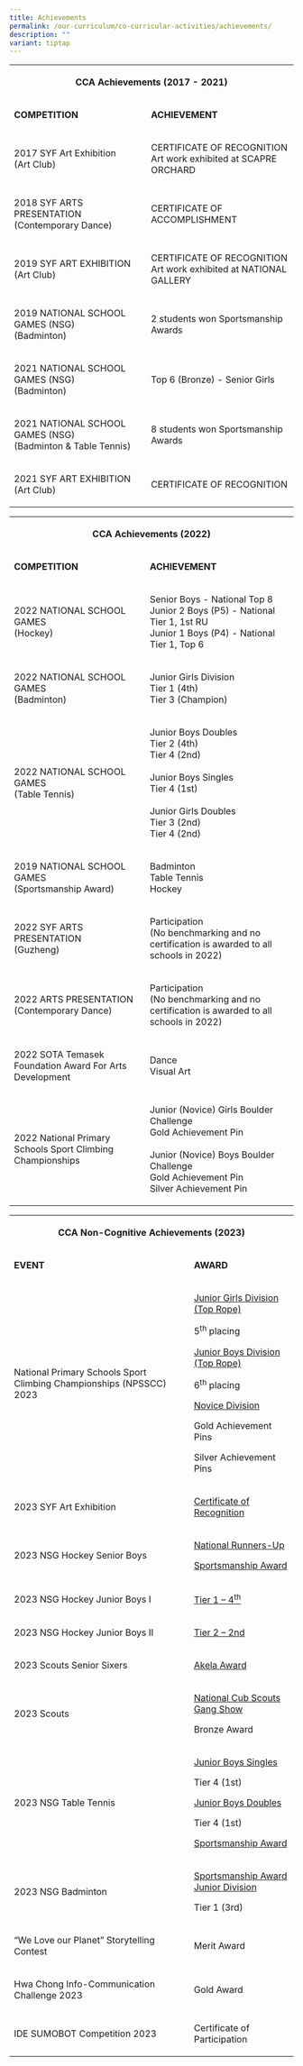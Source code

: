 ```yaml
---
title: Achievements
permalink: /our-curriculum/co-curricular-activities/achievements/
description: ""
variant: tiptap
---
```

<table>
<tbody>
<tr>
<th rowspan="1" colspan="2">
<p><strong>CCA Achievements (2017 - 2021)</strong>
</p>
</th>
</tr>
<tr>
<td rowspan="1" colspan="1">
<p><strong>COMPETITION</strong>
</p>
</td>
<td rowspan="1" colspan="1">
<p><strong>ACHIEVEMENT<br></strong>
</p>
</td>
</tr>
<tr>
<td rowspan="1" colspan="1">
<p>2017 SYF Art Exhibition
<br>(Art Club)</p>
</td>
<td rowspan="1" colspan="1">
<p>CERTIFICATE OF RECOGNITION
<br>Art work exhibited at SCAPRE ORCHARD</p>
</td>
</tr>
<tr>
<td rowspan="1" colspan="1">
<p>2018 SYF ARTS PRESENTATION
<br>(Contemporary Dance)
<br>
</p>
</td>
<td rowspan="1" colspan="1">
<p>CERTIFICATE OF ACCOMPLISHMENT</p>
</td>
</tr>
<tr>
<td rowspan="1" colspan="1">
<p>2019 SYF ART EXHIBITION
<br>(Art Club)</p>
</td>
<td rowspan="1" colspan="1">
<p>CERTIFICATE OF RECOGNITION
<br>Art work exhibited at NATIONAL GALLERY</p>
</td>
</tr>
<tr>
<td rowspan="1" colspan="1">
<p>2019 NATIONAL SCHOOL GAMES (NSG)
<br>(Badminton)</p>
</td>
<td rowspan="1" colspan="1">
<p>2 students won Sportsmanship Awards</p>
</td>
</tr>
<tr>
<td rowspan="1" colspan="1">
<p>2021 NATIONAL SCHOOL GAMES (NSG)
<br>(Badminton)</p>
</td>
<td rowspan="1" colspan="1">
<p>Top 6 (Bronze) - Senior Girls</p>
</td>
</tr>
<tr>
<td rowspan="1" colspan="1">
<p>2021 NATIONAL SCHOOL GAMES (NSG)
<br>(Badminton &amp; Table Tennis)</p>
</td>
<td rowspan="1" colspan="1">
<p>8 students won Sportsmanship Awards</p>
</td>
</tr>
<tr>
<td rowspan="1" colspan="1">
<p>2021 SYF ART EXHIBITION
<br>(Art Club)</p>
</td>
<td rowspan="1" colspan="1">
<p>CERTIFICATE OF RECOGNITION</p>
</td>
</tr>
</tbody>
</table>
<table>
<tbody>
<tr>
<th rowspan="1" colspan="2">
<p><strong>CCA Achievements (2022)</strong>
</p>
</th>
</tr>
<tr>
<td rowspan="1" colspan="1">
<p><strong>COMPETITION</strong>
</p>
</td>
<td rowspan="1" colspan="1">
<p><strong>ACHIEVEMENT<br></strong>
</p>
</td>
</tr>
<tr>
<td rowspan="1" colspan="1">
<p>2022 NATIONAL SCHOOL GAMES
<br>(Hockey)</p>
</td>
<td rowspan="1" colspan="1">
<p>Senior Boys - National Top 8
<br>Junior 2 Boys (P5) - National Tier 1, 1st RU
<br>Junior 1 Boys (P4) - National Tier 1, Top 6</p>
</td>
</tr>
<tr>
<td rowspan="1" colspan="1">
<p>2022 NATIONAL SCHOOL GAMES
<br>(Badminton)
<br>
</p>
</td>
<td rowspan="1" colspan="1">
<p>Junior Girls Division
<br>Tier 1 (4th)
<br>Tier 3 (Champion)</p>
</td>
</tr>
<tr>
<td rowspan="1" colspan="1">
<p>2022 NATIONAL SCHOOL GAMES
<br>(Table Tennis)</p>
</td>
<td rowspan="1" colspan="1">
<p>Junior Boys Doubles
<br>Tier 2 (4th)
<br>Tier 4 (2nd)
<br>
<br>Junior Boys Singles
<br>Tier 4 (1st)
<br>
<br>Junior Girls Doubles
<br>Tier 3 (2nd)
<br>Tier 4 (2nd)</p>
</td>
</tr>
<tr>
<td rowspan="1" colspan="1">
<p>2019 NATIONAL SCHOOL GAMES
<br>(Sportsmanship Award)</p>
</td>
<td rowspan="1" colspan="1">
<p>Badminton
<br>Table Tennis
<br>Hockey
<br>
</p>
</td>
</tr>
<tr>
<td rowspan="1" colspan="1">
<p>2022 SYF ARTS PRESENTATION
<br>(Guzheng)</p>
</td>
<td rowspan="1" colspan="1">
<p>Participation
<br>(No benchmarking and no certification is awarded to all schools in 2022)</p>
</td>
</tr>
<tr>
<td rowspan="1" colspan="1">
<p>2022 ARTS PRESENTATION
<br>(Contemporary Dance)</p>
</td>
<td rowspan="1" colspan="1">
<p>Participation
<br>(No benchmarking and no certification is awarded to all schools in 2022)</p>
</td>
</tr>
<tr>
<td rowspan="1" colspan="1">
<p>2022 SOTA Temasek Foundation Award For Arts Development</p>
</td>
<td rowspan="1" colspan="1">
<p>Dance
<br>Visual Art</p>
</td>
</tr>
<tr>
<td rowspan="1" colspan="1">
<p>2022 National Primary Schools Sport Climbing Championships</p>
</td>
<td rowspan="1" colspan="1">
<p>Junior (Novice) Girls Boulder Challenge
<br>Gold Achievement Pin
<br>
<br>Junior (Novice) Boys Boulder Challenge
<br>Gold Achievement Pin
<br>Silver Achievement Pin</p>
</td>
</tr>
</tbody>
</table>
<table>
<tbody>
<tr>
<th rowspan="1" colspan="2">
<p><strong>CCA Non-Cognitive Achievements (2023)</strong>
</p>
</th>
</tr>
<tr>
<td rowspan="1" colspan="1">
<p><strong>EVENT</strong>
</p>
</td>
<td rowspan="1" colspan="1">
<p><strong>AWARD</strong>
</p>
</td>
</tr>
<tr>
<td rowspan="1" colspan="1">
<p>National Primary Schools Sport Climbing Championships (NPSSCC) 2023</p>
</td>
<td rowspan="1" colspan="1">
<p><u>Junior Girls Division (Top Rope)</u>
</p>
<p>5<sup>th</sup> placing</p>
<p></p>
<p><u>Junior Boys Division (Top Rope)</u>
</p>
<p>6<sup>th</sup> placing</p>
<p></p>
<p><u>Novice Division</u>
</p>
<p>Gold Achievement Pins</p>
<p>Silver Achievement Pins</p>
</td>
</tr>
<tr>
<td rowspan="1" colspan="1">
<p>2023 SYF Art Exhibition</p>
</td>
<td rowspan="1" colspan="1">
<p><u>Certificate of Recognition</u>
</p>
</td>
</tr>
<tr>
<td rowspan="1" colspan="1">
<p>2023 NSG Hockey Senior Boys</p>
</td>
<td rowspan="1" colspan="1">
<p><u>National Runners-Up</u>
</p>
<p><u>Sportsmanship Award</u>
</p>
</td>
</tr>
<tr>
<td rowspan="1" colspan="1">
<p>2023 NSG Hockey Junior Boys I</p>
</td>
<td rowspan="1" colspan="1">
<p><u>Tier 1 – 4<sup>th</sup></u>
</p>
</td>
</tr>
<tr>
<td rowspan="1" colspan="1">
<p>2023 NSG Hockey Junior Boys II</p>
</td>
<td rowspan="1" colspan="1">
<p><u>Tier 2 – 2nd</u>
</p>
</td>
</tr>
<tr>
<td rowspan="1" colspan="1">
<p>2023 Scouts Senior Sixers</p>
</td>
<td rowspan="1" colspan="1">
<p><u>Akela Award</u>
</p>
</td>
</tr>
<tr>
<td rowspan="1" colspan="1">
<p>2023 Scouts</p>
</td>
<td rowspan="1" colspan="1">
<p><u>National Cub Scouts Gang Show</u>
</p>
<p>Bronze Award</p>
</td>
</tr>
<tr>
<td rowspan="1" colspan="1">
<p>2023 NSG Table Tennis</p>
</td>
<td rowspan="1" colspan="1">
<p><u>Junior Boys Singles</u>
</p>
<p>Tier 4 (1st)</p>
<p></p>
<p><u>Junior Boys Doubles</u>
</p>
<p>Tier 4 (1st)</p>
<p></p>
<p><u>Sportsmanship Award</u>
</p>
</td>
</tr>
<tr>
<td rowspan="1" colspan="1">
<p>2023 NSG Badminton</p>
</td>
<td rowspan="1" colspan="1">
<p><u>Sportsmanship Award</u> 
<br><u>Junior Division</u>
</p>
<p>Tier 1 (3rd)</p>
</td>
</tr>
<tr>
<td rowspan="1" colspan="1">
<p>“We Love our Planet” Storytelling Contest</p>
</td>
<td rowspan="1" colspan="1">
<p>Merit Award</p>
</td>
</tr>
<tr>
<td rowspan="1" colspan="1">
<p>Hwa Chong Info-Communication Challenge 2023</p>
</td>
<td rowspan="1" colspan="1">
<p>Gold Award</p>
</td>
</tr>
<tr>
<td rowspan="1" colspan="1">
<p>IDE SUMOBOT Competition 2023</p>
</td>
<td rowspan="1" colspan="1">
<p>Certificate of Participation</p>
</td>
</tr>
</tbody>
</table>
<p></p>